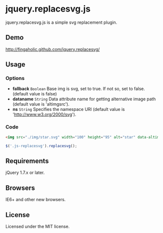 # jquery.replacesvg.js

jquery.replacesvg.js is a simple svg replacement plugin.

## Demo

http://fingaholic.github.com/jquery.replacesvg/

## Usage

### Options

* **fallback** `Boolean` Base img is svg, set to true. If not so, set to false. (default value is false)
* **dataname** `String` Data attribute name for getting alternative image path (default value is 'altimgsrc').
* **ns** `String` Specifies the namespace URI (default value is 'http://www.w3.org/2000/svg').

### Code

```html
<img src="./img/star.svg" width="100" height="95" alt="star" data-altimgsrc="./img/star.png" class="js-replacesvg">
```

```javascript
$('.js-replacesvg').replacesvg();
```

## Requirements

jQuery 1.7.x or later.

## Browsers

IE6+ and other new browsers.

## License

Licensed under the MIT license.
